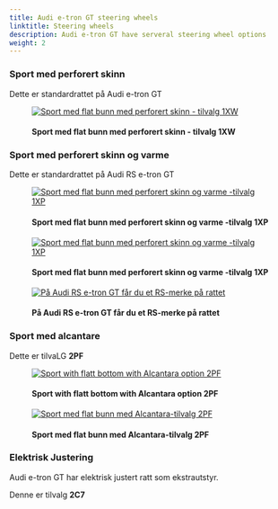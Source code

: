 ```yaml
---
title: Audi e-tron GT steering wheels
linktitle: Steering wheels
description: Audi e-tron GT have serveral steering wheel options
weight: 2
---
```

<!-- markdownlint-disable MD033 -->
### Sport med perforert skinn

Dette er standardrattet på Audi e-tron GT

<figure>
    <a href="https://media.electrichasgoneaudi.net/multimedia/models/e-tron-gt/interior/steeringwheels/wheel_1XW_1.jpg">
        <img src="https://media.electrichasgoneaudi.net/multimedia/models/e-tron-gt/interior/steeringwheels/wheel_1XW_1s.jpg"
        alt="Sport med flat bunn med perforert skinn - tilvalg 1XW" title="Sport med flat bunn med perforert skinn - tilvalg 1XW">
    </a>
    <figcaption><h4>Sport med flat bunn med perforert skinn - tilvalg 1XW</h4></figcaption>
</figure>


### Sport med perforert skinn og varme

Dette er standardrattet på Audi RS e-tron GT

<figure>
    <a href="https://media.electrichasgoneaudi.net/multimedia/models/e-tron-gt/interior/steeringwheels/wheel_1XP_1.jpg">
        <img src="https://media.electrichasgoneaudi.net/multimedia/models/e-tron-gt/interior/steeringwheels/wheel_1XP_1s.jpg"
        alt="Sport med flat bunn med perforert skinn og varme -tilvalg 1XP" title="Sport med flat bunn med perforert skinn og varme -tilvalg 1XP">
    </a>
    <figcaption><h4>Sport med flat bunn med perforert skinn og varme -tilvalg 1XP</h4></figcaption>
</figure>

<figure>
    <a href="https://media.electrichasgoneaudi.net/multimedia/models/e-tron-gt/interior/steeringwheels/wheel_1XP_2.jpg">
        <img src="https://media.electrichasgoneaudi.net/multimedia/models/e-tron-gt/interior/steeringwheels/wheel_1XP_2s.jpg"
        alt="Sport med flat bunn med perforert skinn og varme -tilvalg 1XP" title="Sport med flat bunn med perforert skinn og varme -tilvalg 1XP">
    </a>
    <figcaption><h4>Sport med flat bunn med perforert skinn og varme -tilvalg 1XP</h4></figcaption>
</figure>

<figure>
    <a href="https://media.electrichasgoneaudi.net/multimedia/models/e-tron-gt/interior/steeringwheels/wheel_1XP_3.jpg">
        <img src="https://media.electrichasgoneaudi.net/multimedia/models/e-tron-gt/interior/steeringwheels/wheel_1XP_3.jpg"
        alt="På Audi RS e-tron GT får du et RS-merke på rattet" title="På Audi RS e-tron GT får du et RS-merke på rattet">
    </a>
    <figcaption><h4>På Audi RS e-tron GT får du et RS-merke på rattet</h4></figcaption>
</figure>

### Sport med alcantare

Dette er tilvaLG **2PF**

<figure>
    <a href="https://media.electrichasgoneaudi.net/multimedia/models/e-tron-gt/interior/steeringwheels/wheel_2PF_1.jpg">
        <img src="https://media.electrichasgoneaudi.net/multimedia/models/e-tron-gt/interior/steeringwheels/wheel_2PF_1s.jpg"
        alt="Sport with flatt bottom with Alcantara option  2PF" title="Sport with flatt bottom with Alcantara option  2PF">
    </a>
    <figcaption><h4>Sport with flatt bottom with Alcantara option  2PF</h4></figcaption>
</figure>

<figure>
    <a href="https://media.electrichasgoneaudi.net/multimedia/models/e-tron-gt/interior/steeringwheels/wheel_2PF_2.jpg">
        <img src="https://media.electrichasgoneaudi.net/multimedia/models/e-tron-gt/interior/steeringwheels/wheel_2PF_2s.jpg"
        alt="Sport med flat bunn med Alcantara-tilvalg 2PF" title="Sport med flat bunn med Alcantara-tilvalg 2PF">
    </a>
    <figcaption><h4>Sport med flat bunn med Alcantara-tilvalg 2PF</h4></figcaption>
</figure>

### Elektrisk Justering

Audi e-tron GT har elektrisk justert ratt som ekstrautstyr.

Denne er tilvalg  **2C7**
